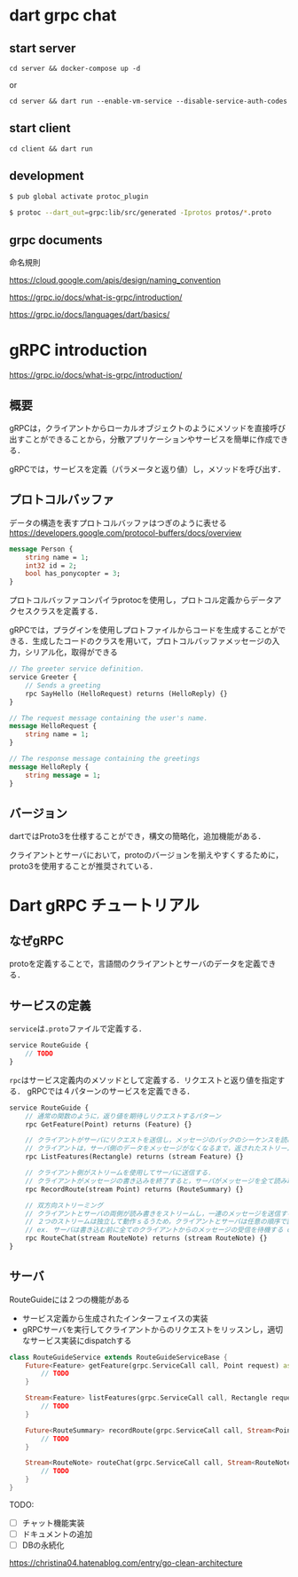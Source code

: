 # dart grpc chat

## start server

```
cd server && docker-compose up -d
```

or

```
cd server && dart run --enable-vm-service --disable-service-auth-codes
```

## start client

```
cd client && dart run
```

## development

```sh
$ pub global activate protoc_plugin
```

```sh
$ protoc --dart_out=grpc:lib/src/generated -Iprotos protos/*.proto
```

## grpc documents

命名規則

https://cloud.google.com/apis/design/naming_convention

https://grpc.io/docs/what-is-grpc/introduction/

https://grpc.io/docs/languages/dart/basics/

# gRPC introduction
https://grpc.io/docs/what-is-grpc/introduction/


## 概要

gRPCは，クライアントからローカルオブジェクトのようにメソッドを直接呼び出すことができることから，分散アプリケーションやサービスを簡単に作成できる．

gRPCでは，サービスを定義（パラメータと返り値）し，メソッドを呼び出す．

## プロトコルバッファ

データの構造を表すプロトコルバッファはつぎのように表せる
https://developers.google.com/protocol-buffers/docs/overview

```proto
message Person {
    string name = 1;
    int32 id = 2;
    bool has_ponycopter = 3;
}
```

プロトコルバッファコンパイラprotocを使用し，プロトコル定義からデータアクセスクラスを定義する．

gRPCでは，プラグインを使用しプロトファイルからコードを生成することができる．生成したコードのクラスを用いて，プロトコルバッファメッセージの入力，シリアル化，取得ができる

```proto
// The greeter service definition.
service Greeter {
    // Sends a greeting
    rpc SayHello (HelloRequest) returns (HelloReply) {}
}

// The request message containing the user's name.
message HelloRequest {
    string name = 1;
}

// The response message containing the greetings
message HelloReply {
    string message = 1;
}
```

## バージョン
dartではProto3を仕様することができ，構文の簡略化，追加機能がある．

クライアントとサーバにおいて，protoのバージョンを揃えやすくするために，proto3を使用することが推奨されている．

# Dart gRPC チュートリアル

## なぜgRPC

protoを定義することで，言語間のクライアントとサーバのデータを定義できる．

## サービスの定義

`service`は`.proto`ファイルで定義する．

```proto
service RouteGuide {
    // TODO
}
```

`rpc`はサービス定義内のメソッドとして定義する．リクエストと返り値を指定する．
gRPCでは４パターンのサービスを定義できる．

```proto
service RouteGuide {
    // 通常の関数のように，返り値を期待しリクエストするパターン
    rpc GetFeature(Point) returns (Feature) {}

    // クライアントがサーバにリクエストを送信し，メッセージのバックのシーケンスを読み取るためのストリームを取得するパターン
    // クライアントは，サーバ側のデータをメッセージがなくなるまで，返されたストリームから読み取る．
    rpc ListFeatures(Rectangle) returns (stream Feature) {}

    // クライアント側がストリームを使用してサーバに送信する．
    // クライアントがメッセージの書き込みを終了すると，サーバがメッセージを全て読み取り，応答を返すのを待つ．
    rpc RecordRoute(stream Point) returns (RouteSummary) {}

    // 双方向ストリーミング
    // クライアントとサーバの両側が読み書きをストリームし，一連のメッセージを送信する．
    // ２つのストリームは独立して動作ｓるうため，クライアントとサーバは任意の順序で読み取りと書き込みを行うことがでkリウ．
    // ex. サーバは書き込む前に全てのクライアントからのメッセージの受信を待機する or メッセージを交互に読み取ってからメッセージを書き込む or 読み取りと書き込みのその他の組み合わせ
    rpc RouteChat(stream RouteNote) returns (stream RouteNote) {}
}

```

## サーバ

RouteGuideには２つの機能がある
  - サービス定義から生成されたインターフェイスの実装
  - gRPCサーバを実行してクライアントからのリクエストをリッスンし，適切なサービス実装にdispatchする

```dart
class RouteGuideService extends RouteGuideServiceBase {
    Future<Feature> getFeature(grpc.ServiceCall call, Point request) async {
        // TODO
    }

    Stream<Feature> listFeatures(grpc.ServiceCall call, Rectangle request) async* {
        // TODO
    }

    Future<RouteSummary> recordRoute(grpc.ServiceCall call, Stream<Point> request) async {
        // TODO
    }

    Stream<RouteNote> routeChat(grpc.ServiceCall call, Stream<RouteNote> request) async* {
        // TODO
    }
}
```
TODO:
- [ ] チャット機能実装
- [ ] ドキュメントの追加
- [ ] DBの永続化

https://christina04.hatenablog.com/entry/go-clean-architecture
